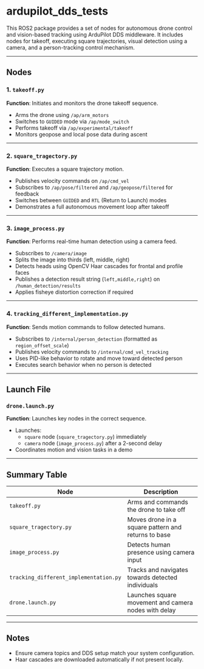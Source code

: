 # ardupilot_dds_tests

This ROS2 package provides a set of nodes for autonomous drone control and vision-based tracking using ArduPilot DDS middleware. It includes nodes for takeoff, executing square trajectories, visual detection using a camera, and a person-tracking control mechanism.

---

## Nodes

### 1. `takeoff.py`

**Function**: Initiates and monitors the drone takeoff sequence.

- Arms the drone using `/ap/arm_motors`
- Switches to `GUIDED` mode via `/ap/mode_switch`
- Performs takeoff via `/ap/experimental/takeoff`
- Monitors geopose and local pose data during ascent

---

### 2. `square_tragectory.py`

**Function**: Executes a square trajectory motion.

- Publishes velocity commands on `/ap/cmd_vel`
- Subscribes to `/ap/pose/filtered` and `/ap/geopose/filtered` for feedback
- Switches between `GUIDED` and `RTL` (Return to Launch) modes
- Demonstrates a full autonomous movement loop after takeoff

---

### 3. `image_process.py`

**Function**: Performs real-time human detection using a camera feed.

- Subscribes to `/camera/image`
- Splits the image into thirds (left, middle, right)
- Detects heads using OpenCV Haar cascades for frontal and profile faces
- Publishes a detection result string (`left,middle,right`) on `/human_detection/results`
- Applies fisheye distortion correction if required

---

### 4. `tracking_different_implementation.py`

**Function**: Sends motion commands to follow detected humans.

- Subscribes to `/internal/person_detection` (formatted as `region_offset_scale`)
- Publishes velocity commands to `/internal/cmd_vel_tracking`
- Uses PID-like behavior to rotate and move toward detected person
- Executes search behavior when no person is detected

---

## Launch File

### `drone.launch.py`

**Function**: Launches key nodes in the correct sequence.

- Launches:
  - `square` node (`square_tragectory.py`) immediately
  - `camera` node (`image_process.py`) after a 2-second delay
- Coordinates motion and vision tasks in a demo

---

## Summary Table

| Node                                 | Description                                           |
|--------------------------------------|-------------------------------------------------------|
| `takeoff.py`                         | Arms and commands the drone to take off              |
| `square_tragectory.py`               | Moves drone in a square pattern and returns to base  |
| `image_process.py`                   | Detects human presence using camera input            |
| `tracking_different_implementation.py` | Tracks and navigates towards detected individuals     |
| `drone.launch.py`                    | Launches square movement and camera nodes with delay |

---

## Notes

- Ensure camera topics and DDS setup match your system configuration.
- Haar cascades are downloaded automatically if not present locally.

